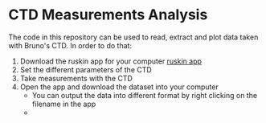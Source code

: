 # CTD Measurements Analysis

The code in this repository can be used to read, extract and plot data taken with Bruno's CTD. 
In order to do that:
1. Download the ruskin app for your computer [ruskin app](https://rbr-global.com/products/software/)
2. Set the different parameters of the CTD
3. Take measurements with the CTD
4. Open the app and download the dataset into your computer
    - You can output the data into different format by right clicking on the filename in the app
    - 